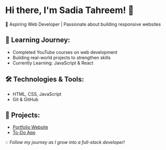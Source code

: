 # Hi there, I'm Sadia Tahreem! 👋  
🚀 Aspiring Web Developer | Passionate about building responsive websites  

## 🌱 Learning Journey:
- Completed YouTube courses on web development
- Building real-world projects to strengthen skills
- Currently Learning: JavaScript & React  

## 🛠️ Technologies & Tools:
- HTML, CSS, JavaScript  
- Git & GitHub  

## 📌 Projects:
- [Portfolio Website](https://github.com/your-repo-link)  
- [To-Do App](https://github.com/your-repo-link)  

💡 _Follow my journey as I grow into a full-stack developer!_
